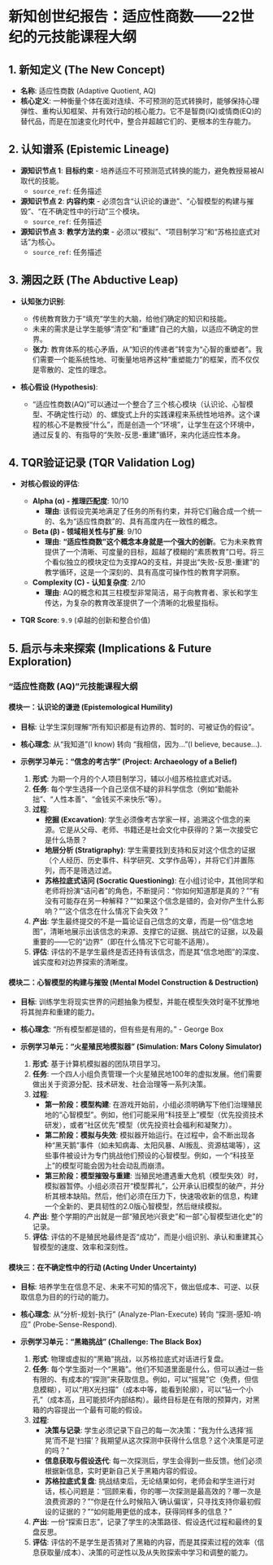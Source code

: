 
# 新知创世纪报告：适应性商数——22世纪的元技能课程大纲

## 1. 新知定义 (The New Concept)

*   **名称**: 适应性商数 (Adaptive Quotient, AQ)
*   **核心定义**: 一种衡量个体在面对连续、不可预测的范式转换时，能够保持心理弹性、重构认知框架、并有效行动的核心能力。它不是智商(IQ)或情商(EQ)的替代品，而是在加速变化时代中，整合并超越它们的、更根本的生存能力。

## 2. 认知谱系 (Epistemic Lineage)

*   **源知识节点 1**: **目标约束** - 培养适应不可预测范式转换的能力，避免教授易被AI取代的技能。
    *   `source_ref`: 任务描述
*   **源知识节点 2**: **内容约束** - 必须包含“认识论的谦逊”、“心智模型的构建与摧毁”、“在不确定性中的行动”三个模块。
    *   `source_ref`: 任务描述
*   **源知识节点 3**: **教学方法约束** - 必须以“模拟”、“项目制学习”和“苏格拉底式对话”为核心。
    *   `source_ref`: 任务描述

## 3. 溯因之跃 (The Abductive Leap)

*   **认知张力识别**:
    *   传统教育致力于“填充”学生的大脑，给他们确定的知识和技能。
    *   未来的需求是让学生能够“清空”和“重建”自己的大脑，以适应不确定的世界。
    *   **张力**: 教育体系的核心矛盾，从“知识的传递者”转变为“心智的重塑者”。我们需要一个能系统性地、可衡量地培养这种“重塑能力”的框架，而不仅仅是零散的、定性的理念。

*   **核心假设 (Hypothesis)**:
    *   “适应性商数(AQ)”可以通过一个整合了三个核心模块（认识论、心智模型、不确定性行动）的、螺旋式上升的实践课程来系统性地培养。这个课程的核心不是教授“什么”，而是创造一个“环境”，让学生在这个环境中，通过反复的、有指导的“失败-反思-重建”循环，来内化适应性本身。

## 4. TQR验证记录 (TQR Validation Log)

*   **对核心假设的评估**:
    *   **Alpha (α) - 推理匹配度**: 10/10
        *   **理由**: 该假设完美地满足了任务的所有约束，并将它们融合成一个统一的、名为“适应性商数”的、具有高度内在一致性的概念。
    *   **Beta (β) - 领域相关性与扩展**: 9/10
        *   **理由**: **“适应性商数”这个概念本身就是一个强大的创新**。它为未来教育提供了一个清晰、可度量的目标，超越了模糊的“素质教育”口号。将三个看似独立的模块定位为支撑AQ的支柱，并提出“失败-反思-重建”的教学循环，这是一个深刻的、具有高度可操作性的教育学洞察。
    *   **Complexity (C) - 认知复杂度**: 2/10
        *   **理由**: AQ的概念和其三柱模型非常简洁，易于向教育者、家长和学生传达，为复杂的教育改革提供了一个清晰的北极星指标。

*   **TQR Score**: `9.9` (卓越的创新和整合价值)

## 5. 启示与未来探索 (Implications & Future Exploration)

### “适应性商数 (AQ)”元技能课程大纲

#### 模块一：认识论的谦逊 (Epistemological Humility)
*   **目标**: 让学生深刻理解“所有知识都是有边界的、暂时的、可被证伪的假设”。
*   **核心理念**: 从“我知道”(I know) 转向 “我相信，因为...”(I believe, because...).

*   **示例学习单元：“信念的考古学” (Project: Archaeology of a Belief)**
    1.  **形式**: 为期一个月的个人项目制学习，辅以小组苏格拉底式对话。
    2.  **任务**: 每个学生选择一个自己坚信不疑的非科学信念（例如“勤能补拙”、“人性本善”、“金钱买不来快乐”等）。
    3.  **过程**:
        *   **挖掘 (Excavation)**: 学生必须像考古学家一样，追溯这个信念的来源。它是从父母、老师、书籍还是社会文化中获得的？第一次接受它是什么场景？
        *   **地层分析 (Stratigraphy)**: 学生需要找到支持和反对这个信念的证据（个人经历、历史事件、科学研究、文学作品等），并将它们并置陈列，而不是筛选过滤。
        *   **苏格拉底式诘问 (Socratic Questioning)**: 在小组讨论中，其他同学和老师将扮演“诘问者”的角色，不断提问：“你如何知道那是真的？”“有没有可能存在另一种解释？”“如果这个信念是错的，会对你产生什么影响？”“这个信念在什么情况下会失效？”
    4.  **产出**: 学生最终提交的不是一篇论证自己信念的文章，而是一份“信念地图”，清晰地展示出该信念的来源、支撑它的证据、挑战它的证据，以及最重要的——它的“边界”（即在什么情况下它可能不适用）。
    5.  **评估**: 评估的不是学生最终是否还持有该信念，而是其“信念地图”的深度、诚实度和对边界探索的清晰度。

#### 模块二：心智模型的构建与摧毁 (Mental Model Construction & Destruction)
*   **目标**: 训练学生将现实世界的问题抽象为模型，并能在模型失效时毫不犹豫地将其抛弃和重建的能力。
*   **核心理念**: “所有模型都是错的，但有些是有用的。” - George Box

*   **示例学习单元：“火星殖民地模拟器” (Simulation: Mars Colony Simulator)**
    1.  **形式**: 基于计算机模拟器的团队项目学习。
    2.  **任务**: 一个四人小组负责管理一个火星殖民地100年的虚拟发展。他们需要做出关于资源分配、技术研发、社会治理等一系列决策。
    3.  **过程**:
        *   **第一阶段：模型构建**: 在游戏开始前，小组必须明确写下他们治理殖民地的“心智模型”。例如，他们可能采用“科技至上”模型（优先投资技术研发），或者“社区优先”模型（优先投资社会福利和凝聚力）。
        *   **第二阶段：模拟与失效**: 模拟器开始运行。在过程中，会不断出现各种“黑天鹅”事件（如未知病毒、太阳风暴、AI叛乱、资源枯竭等），这些事件被设计为专门挑战他们预设的心智模型。例如，一个“科技至上”的模型可能会因为社会动乱而崩溃。
        *   **第三阶段：模型摧毁与重建**: 当殖民地遭遇重大危机（模型失效）时，模拟器暂停。小组必须召开“模型葬礼”，公开承认旧模型的破产，并分析其根本缺陷。然后，他们必须在压力下，快速吸收新的信息，构建一个全新的、更具韧性的2.0版心智模型，然后继续模拟。
    4.  **产出**: 整个学期的产出就是一部“殖民地兴衰史”和一部“心智模型进化史”的记录。
    5.  **评估**: 评估的不是殖民地最终是否“成功”，而是小组识别、承认和重建其心智模型的速度、效率和深刻性。

#### 模块三：在不确定性中的行动 (Acting Under Uncertainty)
*   **目标**: 培养学生在信息不足、未来不可知的情况下，做出低成本、可逆、以获取信息为目的的行动的能力。
*   **核心理念**: 从“分析-规划-执行” (Analyze-Plan-Execute) 转向 “探测-感知-响应” (Probe-Sense-Respond).

*   **示例学习单元：“黑箱挑战” (Challenge: The Black Box)**
    1.  **形式**: 物理或虚拟的“黑箱”挑战，以苏格拉底式对话进行复盘。
    2.  **任务**: 每个学生面对一个“黑箱”。他们不知道里面是什么，但可以通过一些有限的、有成本的“探测”来获取信息。例如，可以“摇晃”它（免费，但信息模糊），可以“用X光扫描”（成本中等，能看到轮廓），可以“钻一个小孔”（成本高，且可能损坏内部结构）。最终目标是在有限的预算内，对黑箱的内容提出一个最有可能的假设。
    3.  **过程**:
        *   **决策与记录**: 学生必须记录下自己的每一次决策：“我为什么选择‘摇晃’而不是‘扫描’？我期望从这次探测中获得什么信息？这个决策是可逆的吗？”
        *   **信息获取与假设迭代**: 每一次探测后，学生会得到一些反馈。他们必须根据新信息，实时更新自己关于黑箱内容的假设。
        *   **苏格拉底式复盘**: 挑战结束后，无论结果如何，老师会和学生进行对话，核心问题是：“回顾来看，你的哪一次探测是最高效的？哪一次是浪费资源的？”“你是在什么时候陷入‘确认偏误’，只寻找支持你最初假设的证据的？”“如何能用更低的成本，获得同样多的信息？”
    4.  **产出**: 一份“探索日志”，记录了学生的决策路径、假设迭代过程和最终的复盘反思。
    5.  **评估**: 评估的不是学生是否猜对了黑箱的内容，而是其探索过程的效率（信息获取量/成本）、决策的可逆性以及从失败探索中学习和调整的能力。
